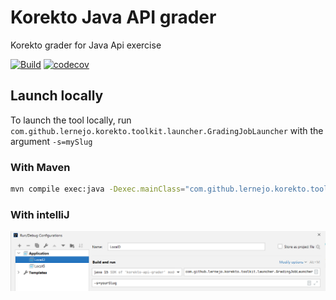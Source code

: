 # Korekto Java API grader

Korekto grader for Java Api exercise

[![Build](https://github.com/lernejo/korekto-java-api-grader/actions/workflows/build.yml/badge.svg)](https://github.com/lernejo/korekto-java-api-grader/actions)
[![codecov](https://codecov.io/gh/lernejo/korekto-java-api-grader/branch/main/graph/badge.svg?token=A6kYtPT5DX)](https://codecov.io/gh/lernejo/korekto-java-api-grader)

## Launch locally

To launch the tool locally, run `com.github.lernejo.korekto.toolkit.launcher.GradingJobLauncher` with the
argument `-s=mySlug`

### With Maven

```bash
mvn compile exec:java -Dexec.mainClass="com.github.lernejo.korekto.toolkit.launcher.GradingJobLauncher" -Dexec.args="-s=mySlug"
```

### With intelliJ

![Demo Run Configuration](https://raw.githubusercontent.com/lernejo/korekto-toolkit/main/docs/demo_run_configuration.png)
